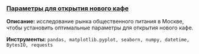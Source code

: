 ### <a href="https://github.com/OJhonny/Data-Analyst-Yandex.Practicum-/blob/main/Projects/%D0%9F%D0%B0%D1%80%D0%B0%D0%BC%D0%B5%D1%82%D1%80%D1%8B%20%D0%B4%D0%BB%D1%8F%20%D0%BE%D1%82%D0%BA%D1%80%D1%8B%D1%82%D0%B8%D1%8F%20%D0%BD%D0%BE%D0%B2%D0%BE%D0%B3%D0%BE%20%D0%BA%D0%B0%D1%84%D0%B5.ipynb" target="blank">Параметры для открытия нового кафе</a>

**Описание:**
исследование рынка общественного питания в Москве, чтобы установить оптимальные параметры для открытия нового кафе.

**Инструменты:**
`pandas, matplotlib.pyplot, seaborn, numpy, datetime, BytesIO, requests`
